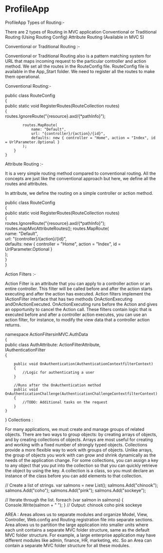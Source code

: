 # ProfileApp
ProfileApp
Types of Routing:-

There are 2 types of Routing in MVC application
Conventional or Traditional Routing (Using Routing Config)
Attribute Routing (Available in MVC 5) 

Conventional or Traditional Routing :-

Conventional or Traditional Routing also is a pattern matching system for URL that maps incoming request to the particular controller and action method.
We set all the routes in the RouteConfig file.
RouteConfig file is available in the App_Start folder.
We need to register all the routes to make them operational.


Conventional Routing:-

public class RouteConfig  
    {  
        public static void RegisterRoutes(RouteCollection routes)  
        {  
            routes.IgnoreRoute("{resource}.axd/{*pathInfo}");  
  
            routes.MapRoute(  
                name: "Default",  
                url: "{controller}/{action}/{id}",  
                defaults: new { controller = "Home", action = "Index", id = UrlParameter.Optional }  
            );  
        }  
    }  
Attribute Routing :-

It is a very simple routing method compared to conventional routing. 
All the concepts are just like the conventional approach but here, we define all the routes and attributes. 

In attribute, we define the routing on a simple controller or action method. 

public class RouteConfig  
    {  
        public static void RegisterRoutes(RouteCollection routes)  
        {  
            routes.IgnoreRoute("{resource}.axd/{*pathInfo}");  
  			routes.mapMvcAttributeRoutes();
            routes.MapRoute(  
                name: "Default",  
                url: "{controller}/{action}/{id}",  
                defaults: new { controller = "Home", action = "Index", id = UrlParameter.Optional }  
            );  
        }  
    } 



Action Filters :-
 
Action Filter is an attribute that you can apply to a controller action or an entire controller. 
This filter will be called before and after the action starts executing and after the action has executed.
 Action filters implement the IActionFilter interface that has two methods OnActionExecuting andOnActionExecuted. 
OnActionExecuting runs before the Action and gives an opportunity to cancel the Action call. 
These filters contain logic that is executed before and after a controller action executes, you can use an action filter, for instance, to modify the view data that a controller action returns.

namespace ActionFiltersinMVC.AuthData    
{    
    public class AuthAttribute: ActionFilterAttribute,    
    IAuthenticationFilter    
    {    
    
        public void OnAuthentication(AuthenticationContextfilterContext)    
        {    
            //Logic for authenticating a user    
        }    
    
        //Runs after the OnAuthentication method    
        public void OnAuthenticationChallenge(AuthenticationChallengeContextfilterContext)    
        {    
            //TODO: Additional tasks on the request    
        }    
    }    
}
Collections :

For many applications, we must create and manage groups of related objects. 
There are two ways to group objects: by creating arrays of objects, 
and by creating collections of objects. Arrays are most useful for creating and working with a fixed number of strongly typed objects. 
Collections provide a more flexible way to work with groups of objects. 
Unlike arrays, the group of objects you work with can grow and shrink dynamically as the needs of the application change. For some collections,
 you can assign a key to any object that you put into the collection so that you can quickly retrieve the object by using the key. A collection is a class,
 so you must declare an instance of the class before you can add elements to that collection.

// Create a list of strings. var salmons = new List(); salmons.Add("chinook"); salmons.Add("coho"); salmons.Add("pink"); salmons.Add("sockeye");

// Iterate through the list. foreach (var salmon in salmons) { Console.Write(salmon + " "); } // Output: chinook coho pink sockeye

AREA :
Areas allows us to separate modules and organize Model, View, Controller, Web.config and Routing registration file into separate sections.
Area allows us to partition the large application into smaller units where each unit contains a separate MVC folder structure, same as the default MVC folder structure. For example, a large enterprise application may have different modules like admin, finance, HR, marketing, etc. So an Area can contain a separate MVC folder structure for all these modules.

